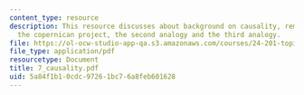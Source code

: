 ```yaml
---
content_type: resource
description: This resource discusses about background on causality, reminder about
  the copernican project, the second analogy and the third analogy.
file: https://ol-ocw-studio-app-qa.s3.amazonaws.com/courses/24-201-topics-in-the-history-of-philosophy-kant-fall-2005/5a84f1b10cdc97261bc76a8feb601628_7_causality.pdf
file_type: application/pdf
resourcetype: Document
title: 7_causality.pdf
uid: 5a84f1b1-0cdc-9726-1bc7-6a8feb601628
---
```

